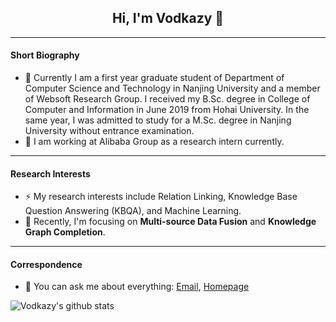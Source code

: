 <h2 align="center"> Hi, I'm Vodkazy 👋 </h2>

<!--
**Vodkazy/Vodkazy** is a ✨ _special_ ✨ repository because its `README.md` (this file) appears on your GitHub profile.
-->

---
#### Short Biography
- 🌱 Currently I am a first year graduate student of Department of Computer Science and Technology in Nanjing University and a member of Websoft Research Group. I received my B.Sc. degree in College of Computer and Information in June 2019 from Hohai University. In the same year, I was admitted to study for a M.Sc. degree in Nanjing University without entrance examination. 
- 🔭 I am working at Alibaba Group as a research intern currently.

---
#### Research Interests

- ⚡ My research interests include Relation Linking, Knowledge Base Question Answering (KBQA), and Machine Learning. 
- 👯 Recently, I'm focusing on **Multi-source Data Fusion** and **Knowledge Graph Completion**.

---
#### Correspondence
- 💬 You can ask me about everything: [Email](mailto:yaozhao.nju@gmail.com), [Homepage](https://vodkazy.cn)

![Vodkazy's github stats](https://github-readme-stats.vercel.app/api?username=vodkazy&count_private=true&show_icons=true)
